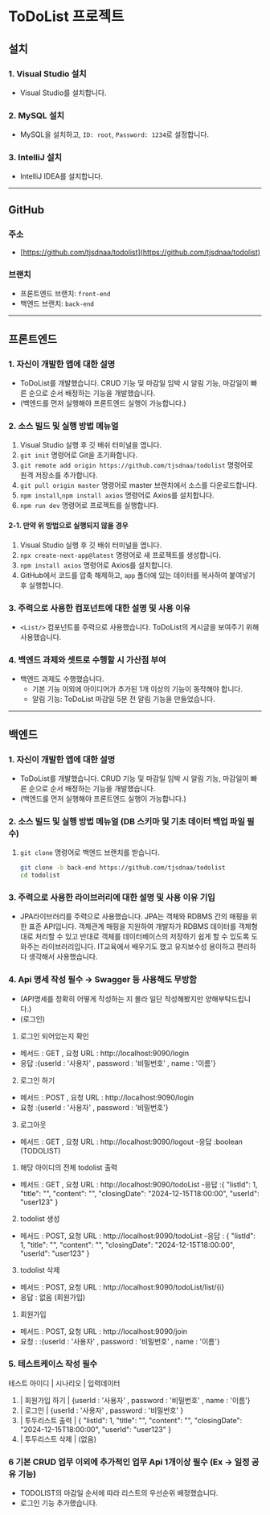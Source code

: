 # ToDoList 프로젝트

## 설치

### 1. Visual Studio 설치
- Visual Studio를 설치합니다.

### 2. MySQL 설치
- MySQL을 설치하고, `ID: root`, `Password: 1234`로 설정합니다.

### 3. IntelliJ 설치
- IntelliJ IDEA를 설치합니다.

---

## GitHub

### 주소
- [https://github.com/tjsdnaa/todolist](https://github.com/tjsdnaa/todolist)

### 브랜치
- 프론트엔드 브랜치: `front-end`
- 백엔드 브랜치: `back-end`

---

## 프론트엔드

### 1. 자신이 개발한 앱에 대한 설명
- ToDoList를 개발했습니다. CRUD 기능 및 마감일 임박 시 알림 기능, 마감일이 빠른 순으로 순서 배정하는 기능을 개발했습니다.
- (백엔드를 먼저 실행해야 프론트엔드 실행이 가능합니다.)

### 2. 소스 빌드 및 실행 방법 메뉴얼

1. Visual Studio 실행 후 깃 배쉬 터미널을 엽니다.
2. `git init` 명령어로 Git을 초기화합니다.
3. `git remote add origin https://github.com/tjsdnaa/todolist` 명령어로 원격 저장소를 추가합니다.
4. `git pull origin master` 명령어로 master 브랜치에서 소스를 다운로드합니다.
5. `npm install`,`npm install axios` 명령어로 Axios를 설치합니다.
6. `npm run dev` 명령어로 프로젝트를 실행합니다.

#### 2-1. 만약 위 방법으로 실행되지 않을 경우
1. Visual Studio 실행 후 깃 배쉬 터미널을 엽니다.
2. `npx create-next-app@latest` 명령어로 새 프로젝트를 생성합니다.
3. `npm install axios` 명령어로 Axios를 설치합니다.
4. GitHub에서 코드를 압축 해제하고, `app` 폴더에 있는 데이터를 복사하여 붙여넣기 후 실행합니다.

### 3. 주력으로 사용한 컴포넌트에 대한 설명 및 사용 이유
- `<List/>` 컴포넌트를 주력으로 사용했습니다. ToDoList의 게시글을 보여주기 위해 사용했습니다.

### 4. 백엔드 과제와 셋트로 수행할 시 가산점 부여
- 백엔드 과제도 수행했습니다.
  - 기본 기능 이외에 아이디어가 추가된 1개 이상의 기능이 동작해야 합니다.
  - 알림 기능: ToDoList 마감일 5분 전 알림 기능을 만들었습니다.

---

## 백엔드

### 1. 자신이 개발한 앱에 대한 설명
- ToDoList를 개발했습니다. CRUD 기능 및 마감일 임박 시 알림 기능, 마감일이 빠른 순으로 순서 배정하는 기능을 개발했습니다.
- (백엔드를 먼저 실행해야 프론트엔드 실행이 가능합니다.)

### 2. 소스 빌드 및 실행 방법 메뉴얼 (DB 스키마 및 기초 데이터 백업 파일 필수)

1. `git clone` 명령어로 백엔드 브랜치를 받습니다.
   ```bash
   git clone -b back-end https://github.com/tjsdnaa/todolist
   cd todolist

### 3. 주력으로 사용한 라이브러리에 대한 설명 및 사용 이유 기입
- JPA라이브러리를 주력으로 사용했습니다. JPA는 객체와 RDBMS 간의 매핑을 위한 표준 API입니다. 객체관계 매핑을 지원하여 개발자가 RDBMS 데이터를 객체형대로 처리할 수 있고 반대로 객체를 데이터베이스의 저장하기 쉽게 할 수 있도록 도와주는 라이브러리입니다. IT교육에서 배우기도 했고 유지보수성 용이하고 편리하다 생각해서 사용했습니다.

### 4. Api 명세 작성 필수 → Swagger 등 사용해도 무방함
- (API명세를 정확히 어떻게 작성하는 지 몰라 일단 작성해봤지만 양해부탁드립니다.)
- (로그인)
 1. 로그인 되어있는지 확인
   - 메서드 : GET , 요청 URL : http://localhost:9090/login
   - 응답 :{userId : '사용자' , password : '비밀번호' , name : '이름'}
 2. 로그인 하기 
   - 메서드 : POST , 요청 URL : http://localhost:9090/login
   - 요청 :{userId : '사용자' , password : '비밀번호'}
 3. 로그아웃
   - 메서드 : GET , 요청 URL : http://localhost:9090/logout
   -응답 :boolean
 (TODOLIST)
 1. 해당 아이디의 전체 todolist 출력
   - 메서드 : GET , 요청 URL : http://localhost:9090/todoList
   -응답 :{
  "listId": 1,
  "title": "",
  "content": "",
  "closingDate": "2024-12-15T18:00:00",
  "userId": "user123"
}
 2. todolist 생성
   - 메서드 : POST, 요청 URL : http://localhost:9090/todoList
   -응답 : {
  "listId": 1,
  "title": "",
  "content": "",
  "closingDate": "2024-12-15T18:00:00",
  "userId": "user123"
}
 3. todolist 삭제
   - 메서드 : POST, 요청 URL : http://localhost:9090/todoList/list/{i}
   - 응답 : 없음
 (회원가입)
 1. 회원가입
   - 메서드 : POST, 요청 URL : http://localhost:9090/join
   - 요청 : :{userId : '사용자' , password : '비밀번호' , name : '이름'}
### 5. 테스트케이스 작성 필수
테스트 아이디 | 시나리오 | 입력데이터 
1. | 회원가입 하기 | 
{userId : '사용자' , password : '비밀번호' , name : '이름'}
2. | 로그인 | 
{userId : '사용자' , password : '비밀번호' }
3. | 투두리스트 출력 | 
{
  "listId": 1,
  "title": "",
  "content": "",
  "closingDate": "2024-12-15T18:00:00",
  "userId": "user123"
}
4. | 투두리스트 삭제 | (없음)

### 6 기본 CRUD 업무 이외에 추가적인 업무 Api 1개이상 필수 (Ex -> 일정 공유 기능)
- TODOLIST의 마감일 순서에 따라 리스트의 우선순위 배정했습니다.
- 로그인 기능 추가했습니다.
